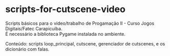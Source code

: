 # scripts-for-cutscene-video
Scripts básicos para o vídeo/trabalho de Progamação II - Curso Jogos Digitais/Fatec Carapicuíba.  
É necessário a biblioteca Pygame instalada no ambiente.

Conteúdo:
scripts loop_principal, cutscene, gerenciador de cutscenes, e os dicionário com falas.
